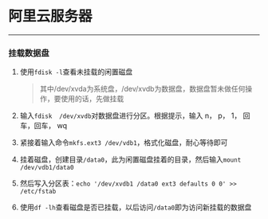 # 阿里云服务器

---

### 挂载数据盘

1. 使用`fdisk -l`查看未挂载的闲置磁盘

   > 其中/dev/xvda为系统盘，/dev/xvdb为数据盘，数据盘暂未做任何操作，要使用的话，先做挂载

2. 输入`fdisk  /dev/xvdb`对数据盘进行分区。根据提示，输入 n， p， 1， 回车，回车， wq

3. 紧接着输入命令`mkfs.ext3 /dev/vdb1`，格式化磁盘，耐心等待即可

4. 挂着磁盘，创建目录`/data0`，此为闲置磁盘挂着的目录，然后输入`mount /dev/vdb1/data0`

5. 然后写入分区表：`echo '/dev/xvdb1 /data0 ext3 defaults 0 0' >> /etc/fstab`

6. 使用`df -lh`查看磁盘是否已挂载，以后访问`/data0`即为访问新挂载的数据盘

